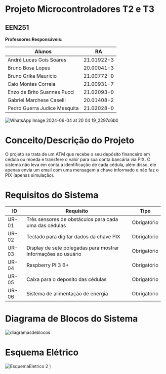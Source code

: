 # Projeto Microcontroladores T2 e T3
## EEN251
**Professores Responsáveis:**

| Alunos  | RA |
| ------------- | ------------- |
| André Lucas Gois Soares | 21.01922-3  |
| Bruno Bosa Lopes | 20.00041-3 |
| Bruno Grika Mauricio | 21.00772-0 |
| Caio Montes Correia | 21.00931-7 |
| Enzo de Brito Suannes Pucci | 21.02093-0 |
| Gabriel Marchese Caselli | 20.01408-2 |
| Pedro Guerra Judice Mesquita | 21.02028-0 |

![WhatsApp Image 2024-06-04 at 20 04 19_2297c6b0](https://github.com/dhezinho11/ProjetoT1usandoMicrocontroladores/assets/63157536/66c0413d-66bb-4ba2-b908-c72caae65c95)

# Conceito/Descrição do Projeto
O projeto se trata de um ATM que recebe o seu depósito financeiro em cédula ou moeda e transfere o valor para sua conta bancária via PIX.
O sistema não leva em conta a identificação de cada cédula, além disso, ele apenas envia um email com uma mensagem a chave informado e não faz o PIX (apenas simulação).

# Requisitos do Sistema
| ID | Requisito | Tipo |
| ------------- | ------------- | ------------- |
| UR-01 | Três sensores de obstáculos para cada uma das cédulas | Obrigatório |
| UR-02 | Teclado para digitar dados da chave PIX | Obrigatório |
| UR-03 | Display de sete polegadas para mostrar informações ao usuário | Obrigatório |
| UR-04 | Raspberry PI 3 B+ | Obrigatório |
| UR-05 | Caixa para o deposito das cédulas | Obrigatório |
| UR-06 | Sistema de alimentação de energia | Obrigatório |

#  Diagrama de Blocos do Sistema

![diagramasdeblocos](https://github.com/user-attachments/assets/47359740-10e8-4b10-ae90-7e448cc64e88)


# Esquema Elétrico
![EsquemaEletrico 2](https://github.com/user-attachments/assets/35d74eaf-3ed2-4224-b1cd-9cea584d5ec8)
)
